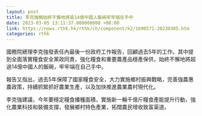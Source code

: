 ```yaml
---
layout: post
title: 李克強稱始終不懈地將逾14億中國人飯碗牢牢端在手中
date: 2023-03-05 13:11:37.000000000 +08:00
link: https://news.rthk.hk/rthk/ch/component/k2/1690571-20230305.htm
categories: rthk
---
```


國務院總理李克強發表任內最後一份政府工作報告，回顧過去5年的工作。其中提到全面落實糧食安全黨政同責，強化糧食和重要農產品穩產保供，始終不懈地將超過14億中國人的飯碗，牢牢端在自己手中。

報告又指出，過去5年保障了國家糧食安全，大力實施鄉村振興戰略，完善強農惠農政策，持續抓緊抓好農業生產，以及加快推進農業農村現代化。

李克強建議，今年要穩定糧食播種面積，實施新一輪千億斤糧食產能提升行動，強化農業科技和裝備支撐，發展鄉村特色產業，拓闊農民增收致富渠道。

